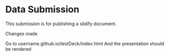 Data Submission
========

This submission is for publishing a slidify document.

Changes made

Go to username.github.io/testDeck/index.html
And the presentation should be rendered


